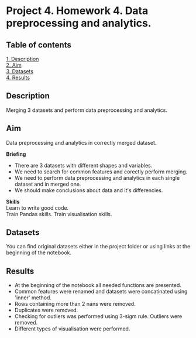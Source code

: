 # Project 4. Homework 4. Data preprocessing and analytics.

## Table of contents
[1. Description](https://github.com/ekaterinatao/Tutorial_projects/tree/main/project_4/README.md#Description)   
[2. Aim](https://github.com/ekaterinatao/Tutorial_projects/tree/main/project_4/README.md#Aim)  
[3. Datasets](https://github.com/ekaterinatao/Tutorial_projects/tree/main/project_4/README.md#Datasets)  
[4. Results](https://github.com/ekaterinatao/Tutorial_projects/tree/main/project_4/README.md#Results)  

## Description
Merging 3 datasets and perform data preprocessing and analytics.

## Aim
Data preprocessing and analytics in correctly merged dataset.

**Briefing**  
- There are 3 datasets with different shapes and variables.
- We need to search for common features and corectly perform merging.
- We need to perform data preprocessing and analytics in each single dataset and in merged one.
- We should make conclusions about data and it's differencies.

**Skills**  
Learn to write good code.  
Train Pandas skills.
Train visualisation skills.

## Datasets
You can find original datasets either in the project folder or using links at the beginning of the notebook.

## Results
- At the beginning of the notebook all needed functions are presented.
- Common features were renamed and datasets were concatinated using 'inner' method.
- Rows containing more than 2 nans were removed.
- Duplicates were removed.
- Checking for outliers was performed using 3-sigm rule. Outliers were removed.
- Different types of visualisation were performed.